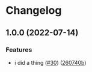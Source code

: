 # Changelog

## 1.0.0 (2022-07-14)


### Features

* i did a thing ([#30](https://github.com/open-feature/node-sdk-contrib/issues/30)) ([260740b](https://github.com/open-feature/node-sdk-contrib/commit/260740b9094f62534aaa8dc6feadf364e5a9d02a))
